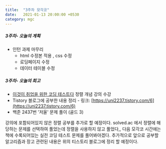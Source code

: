 ```yaml
---
title:  "3주차 모각코"
date:   2021-01-13 20:00:00 +0530
category: mgc
---
```



##### 3주차- 오늘의 계획
  - 인턴 과제 마무리
    + html 수정본 적용 , css 수정
    + 로딩페이지 수정
    + 데이터 테이블 수정 
  


##### 3주차- 오늘의 회고
  
  - [이것이 취업을 위한 코딩 테스트다](https://www.youtube.com/watch?v=KGyK-pNvWos&t=1683s) 정렬 개념 강의 수강
  - Tistory 블로그에 공부한 내용 정리 - 링크: [https://uni2237.tistory.com/6](https://uni2237.tistory.com/6)
  - 백준 2437번 '저울' 문제 풀이 (골드 3)
  
  강의에 포함되어있지 않은 정렬 공부를 추가로 할 예정이다.
  solved.ac 에서 정렬에 해당하는 문제를 선택하여 풀었는데 정렬을 사용하지 않고 풀었다,,
  다음 모각코 시간에는 책에 수록되어있는 실전 코딩 테스트 문제를 풀어봐야겠다.
  추가적으로 앞으로 공부할 알고리즘과 장고 관련된 내용은 위의 티스토리 블로그에 정리 할 예정이다.
  

  
